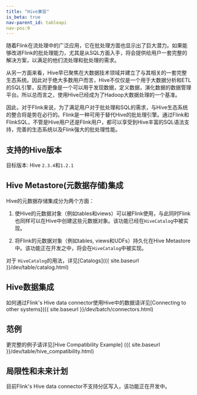 ```yaml
---
title: "Hive兼容"
is_beta: true
nav-parent_id: tableapi
nav-pos:9
---
```

<!--
Licensed to the Apache Software Foundation (ASF) under one
or more contributor license agreements.  See the NOTICE file
distributed with this work for additional information
regarding copyright ownership.  The ASF licenses this file
to you under the Apache License, Version 2.0 (the
"License"); you may not use this file except in compliance
with the License.  You may obtain a copy of the License at

  http://www.apache.org/licenses/LICENSE-2.0

Unless required by applicable law or agreed to in writing,
software distributed under the License is distributed on an
"AS IS" BASIS, WITHOUT WARRANTIES OR CONDITIONS OF ANY
KIND, either express or implied.  See the License for the
specific language governing permissions and limitations
under the License.
-->

随着Flink在流处理中的广泛应用，它在批处理方面也显示出了巨大潜力。如果能够改进Flink的批处理能力，尤其是从SQL方面入手，将会提供给用户一套完整的解决方案，以满足的他们流处理和批处理的需求。

从另一方面来看，Hive早已聚焦在大数据技术领域并建立了与其相关的一套完整生态系统。因此对于绝大多数用户而言，Hive不仅仅是一个用于大数据分析和ETL的SQL引擎，反而更像是一个可以用于发现数据，定义数据，演化数据的数据管理平台。所以总而言之，使用Hive已经成为了Hadoop大数据处理的一个基准。

因此，对于Flink来说，为了满足用户对于批处理和SQL的需求，与Hive生态系统的整合将是势在必行的。Flink是一种可用于替代Hive的批处理引擎。通过Flink和FlinkSQL，不管是Hive用户还是Flink用户，都可以享受到Hive丰富的SQL语法支持，完善的生态系统以及Flink强大的批处理性能。


支持的Hive版本
----------------------
目标版本: Hive `2.3.4`和`1.2.1`


Hive Metastore(元数据存储)集成
-----------------------------
Hive的元数据存储集成分为两个方面：

1. 使Hive的元数据对象（例如tables和views）可以被Flink使用，与此同时Flink也同样可以在Hive中创建这些元数据对象。该功能已经在`HiveCatalog`中被实现。

2. 将Flink的元数据对象（例如tables, views和UDFs）持久化在Hive Metastore中。该功能正在开发之中，将会在`HiveCatalog`中被实现。

对于 `HiveCatalog`的用法，详见[Catalogs]({{ site.baseurl }}/dev/table/catalog.html)


Hive数据集成
-----------------
如何通过Flink's Hive data connector使用Hive中的数据请详见[Connecting to other systems]({{ site.baseurl }}/dev/batch/connectors.html)


范例
--------

更完整的例子请详见[Hive Compatibility Example] ({{ site.baseurl }}/dev/table/hive_compatibility.html)


局限性和未来计划
--------------------
目前Flink's Hive data connector不支持分区写入，该功能正在开发中。

